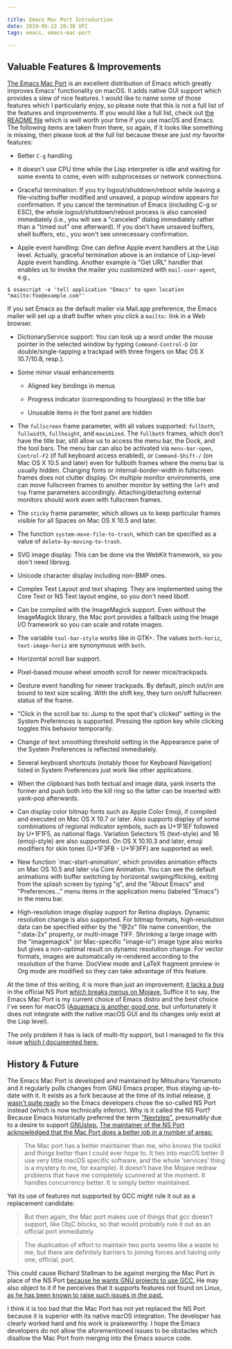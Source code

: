 ```yaml
---

title: Emacs Mac Port Introduction
date: 2019-05-23 20:38 UTC
tags: emacs, emacs-mac-port

---
```



Valuable Features & Improvements
--------------------------------

[The Emacs Mac
Port](https://bitbucket.org/mituharu/emacs-mac/src/master/README-mac) is an
excellent distribution of Emacs which greatly improves Emacs' functionality on
macOS. It adds native GUI support which provides a slew of nice features. I
would like to name some of those features which I particularly enjoy, so please
note that this is not a full list of the features and improvements. If you would
like a full list, check out [the README
file](https://bitbucket.org/mituharu/emacs-mac/src/master/README-mac) which is
well worth your time if you use macOS and Emacs. The following items are taken
from there, so again, if it looks like something is missing, then please look at
the full list because these are just *my* favorite features:

-   Better `C-g` handling

-   It doesn't use CPU time while the Lisp interpreter is idle and waiting for
    some events to come, even with subprocesses or network connections.

-   Graceful termination: If you try logout/shutdown/reboot while leaving a
    file-visiting buffer modified and unsaved, a popup window appears for
    confirmation. If you cancel the termination of Emacs (including C-g or ESC),
    the whole logout/shutdown/reboot process is also canceled immediately (i.e.,
    you will see a "canceled" dialog immediately rather than a "timed out" one
    afterward). If you don't have unsaved buffers, shell buffers, etc., you
    won't see unnecessary confirmation.

-   Apple event handling: One can define Apple event handlers at the Lisp level.
    Actually, graceful termination above is an instance of Lisp-level Apple
    event handling. Another example is "Get URL" handler that enables us to
    invoke the mailer you customized with `mail-user-agent`, e.g.,

~~~~~~~~~~~~~~~~~~~~~~~~~~~~~~~~~~~~~~~~~~~~~~~~~~~~~~~~~~~~~~~~~~~~~~~~~~~~~~~~
$ osascript -e 'tell application "Emacs" to open location "mailto:foo@example.com"'
~~~~~~~~~~~~~~~~~~~~~~~~~~~~~~~~~~~~~~~~~~~~~~~~~~~~~~~~~~~~~~~~~~~~~~~~~~~~~~~~

If you set Emacs as the default mailer via Mail.app preference, the Emacs mailer
will set up a draft buffer when you click a `mailto:` link in a Web browser.

-   DictionaryService support: You can look up a word under the mouse pointer in
    the selected window by typing `Command-Control-D` (or double/single-tapping
    a trackpad with three fingers on Mac OS X 10.7/10.8, resp.).

-   Some minor visual enhancements

    -   Aligned key bindings in menus

    -   Progress indicator (corresponding to hourglass) in the title bar

    -   Unusable items in the font panel are hidden

-   The `fullscreen` frame parameter, with all values supported: `fullboth`,
    `fullwidth`, `fullheight`, and `maximized`. The `fullboth` frames, which
    don't have the title bar, still allow us to access the menu bar, the Dock,
    and the tool bars. The menu bar can also be activated via `menu-bar-open`,
    `Control-F2` (if full keyboard access enabled), or `Command-Shift-/` (on Mac
    OS X 10.5 and later) even for fullboth frames where the menu bar is usually
    hidden. Changing fonts or internal-border-width in fullscreen frames does
    not clutter display. On multiple monitor environments, one can move
    fullscreen frames to another monitor by setting the `left` and `top` frame
    parameters accordingly. Attaching/detaching external monitors should work
    even with fullscreen frames.

-   The `sticky` frame parameter, which allows us to keep particular frames
    visible for all Spaces on Mac OS X 10.5 and later.

-   The function `system-move-file-to-trash`, which can be specified as a value
    of `delete-by-moving-to-trash`.

-   SVG image display. This can be done via the WebKit framework, so you don't
    need librsvg.

-   Unicode character display including non-BMP ones.

-   Complex Text Layout and text shaping. They are implemented using the Core
    Text or NS Text layout engine, so you don't need libotf.

-   Can be compiled with the ImageMagick support. Even without the ImageMagick
    library, the Mac port provides a fallback using the Image I/O framework so
    you can scale and rotate images.

-   The variable `tool-bar-style` works like in GTK+. The values `both-horiz`,
    `text-image-horiz` are synonymous with `both`.

-   Horizontal scroll bar support.

-   Pixel-based mouse wheel smooth scroll for newer mice/trackpads.

-   Gesture event handling for newer trackpads. By default, pinch out/in are
    bound to text size scaling. With the shift key, they turn on/off fullscreen
    status of the frame.

-   "Click in the scroll bar to: Jump to the spot that's clicked" setting in the
    System Preferences is supported. Pressing the option key while clicking
    toggles this behavior temporarily.

-   Change of text smoothing threshold setting in the Appearance pane of the
    System Preferences is reflected immediately.

-   Several keyboard shortcuts (notably those for Keyboard Navigation) listed in
    System Preferences just work like other applications.

-   When the clipboard has both textual and image data, yank inserts the former
    and push both into the kill ring so the latter can be inserted with yank-pop
    afterwards.

-   Can display color bitmap fonts such as Apple Color Emoji, if compiled and
    executed on Mac OS X 10.7 or later. Also supports display of some
    combinations of regional indicator symbols, such as U+1F1EF followed by
    U+1F1F5, as national flags. Variation Selectors 15 (text-style) and 16
    (emoji-style) are also supported. On OS X 10.10.3 and later, emoji modifiers
    for skin tones (U+1F3FB - U+1F3FF) are supported as well.

-   New function \`mac-start-animation', which provides animation effects on Mac
    OS 10.5 and later via Core Animation. You can see the default animations
    with buffer switching by horizontal swiping/flicking, exiting from the
    splash screen by typing "q", and the "About Emacs" and "Preferences..." menu
    items in the application menu (labeled "Emacs") in the menu bar.

-   High-resolution image display support for Retina displays. Dynamic
    resolution change is also supported. For bitmap formats, high-resolution
    data can be specified either by the "\@2x" file name convention, the
    ":data-2x" property, or multi-image TIFF. Shrinking a large image with the
    "imagemagick" (or Mac-specific "image-io") image type also works but gives a
    non-optimal result on dynamic resolution change. For vector formats, images
    are automatically re-rendered according to the resolution of the frame.
    DocView mode and LaTeX fragment preview in Org mode are modified so they can
    take advantage of this feature.

At the time of this writing, it is more than just an improvement; [it lacks a
bug](https://lists.gnu.org/archive/html/emacs-devel/2019-03/msg00901.html) in
the official NS Port [which breaks menus on
Mojave.](https://debbugs.gnu.org/cgi/bugreport.cgi?bug=32864) Suffice it to say,
the Emacs Mac Port is my current choice of Emacs distro and the best choice I've
seen for macOS ([Aquamacs is another good one,](http://aquamacs.org/) but
unfortunately it does not integrate with the native macOS GUI and its changes
only exist at the Lisp level).

The only problem it has is lack of multi-tty support, but I managed to fix this
issue [which I documented
here.](/2019/05/23/how-to-fix-the-emacs-mac-port-for-multi-tty-access/)

History & Future
----------------

The Emacs Mac Port is developed and maintained by Mitsuharu Yamamoto and it
regularly pulls changes from GNU Emacs proper, thus staying up-to-date with it.
It exists as a fork because at the time of its initial release, [it wasn't quite
ready](https://lists.gnu.org/archive/html/emacs-devel/2019-03/msg00895.html) so
the Emacs developers chose the so-called NS Port instead (which is now
technically inferior). Why is it called the NS Port? Because Emacs historically
preferred the term
["Nextstep",](https://www.gnu.org/software/emacs/manual/html_node/emacs/Mac-OS-_002f-GNUstep.html)
presumably due to a desire to support
[GNUstep.](https://en.wikipedia.org/wiki/GNUstep) [The maintainer of the NS Port
acknowledged that the Mac Port does a better job in a number of
areas:](https://lists.gnu.org/archive/html/emacs-devel/2019-03/msg00919.html)

>   The Mac port has a better maintainer than me, who knows the toolkit and
>   things better than I could ever hope to. It ties into macOS better (I use
>   very little macOS specific software, and the whole ‘services’ thing is a
>   mystery to me, for example). It doesn’t have the Mojave redraw problems that
>   have me completely scunnered at the moment. It handles concurrency better.
>   It is simply better maintained.

Yet its use of features not supported by GCC might rule it out as a replacement
candidate:

>   But then again, the Mac port makes use of things that gcc doesn’t support,
>   like ObjC blocks, so that would probably rule it out as an official port
>   immediately.

>   The duplication of effort to maintain two ports seems like a waste to me,
>   but there are definitely barriers to joining forces and having only one,
>   official, port.

This could cause Richard Stallman to be against merging the Mac Port in place of
the NS Port [because he wants GNU projects to use
GCC.](https://gcc.gnu.org/ml/gcc/2014-01/msg00247.html) He may also object to it
if he perceives that it supports features not found on Linux, [as he has been
known to raise such issues in the
past.](https://github.com/emacs-mirror/emacs/blob/emacs-25.1/etc/NEWS#L1723-L1730)

I think it is too bad that the Mac Port has not yet replaced the NS Port because
it is superior with its native macOS integration. The developer has clearly
worked hard and his work is praiseworthy. I hope the Emacs developers do not
allow the aforementioned issues to be obstacles which disallow the Mac Port from
merging into the Emacs source code.
